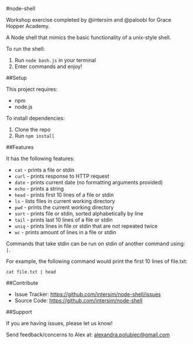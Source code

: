 #node-shell

Workshop exercise completed by @intersim and @paloobi for Grace Hopper Academy.

A Node shell that mimics the basic functionality of a unix-style shell.

To run the shell:

  1. Run `node bash.js` in your terminal
  2. Enter commands and enjoy!


##Setup

This project requires:

  * npm
  * node.js

To install dependencies:

  1. Clone the repo
  2. Run `npm install`

##Features

It has the following features:

  * `cat` - prints a file or stdin
  * `curl` - prints response to HTTP request
  * `date` - prints current date (no formatting arguments provided)
  * `echo` - prints a string
  * `head` - prints first 10 lines of a file or stdin
  * `ls` - lists files in current working directory
  * `pwd` - prints the current working directory
  * `sort` - prints file or stdin, sorted alphabetically by line
  * `tail` - prints last 10 lines of a file or stdin
  * `uniq` - prints lines in file or stdin that are not repeated twice
  * `wc` - prints amount of lines in a file or stdin

Commands that take stdin can be run on stdin of another command using: `|`.

For example, the following command would print the first 10 lines of file.txt:

```
cat file.txt | head

```

##Contribute

- Issue Tracker: https://github.com/intersim/node-shell/issues
- Source Code: https://github.com/intersim/node-shell

##Support

If you are having issues, please let us know!

Send feedback/concerns to Alex at: alexandra.polubiec@gmail.com
